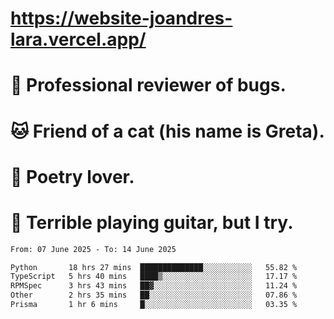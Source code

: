 # https://website-joandres-lara.vercel.app/
# 🐛 Professional reviewer of bugs.
# 🐱 Friend of a cat (his name is Greta).
# 📜 Poetry lover.
# 🎸 Terrible playing guitar, but I try.

<!--START_SECTION:waka-->

```txt
From: 07 June 2025 - To: 14 June 2025

Python       18 hrs 27 mins  ██████████████░░░░░░░░░░░   55.82 %
TypeScript   5 hrs 40 mins   ████▒░░░░░░░░░░░░░░░░░░░░   17.17 %
RPMSpec      3 hrs 43 mins   ██▓░░░░░░░░░░░░░░░░░░░░░░   11.24 %
Other        2 hrs 35 mins   ██░░░░░░░░░░░░░░░░░░░░░░░   07.86 %
Prisma       1 hr 6 mins     █░░░░░░░░░░░░░░░░░░░░░░░░   03.35 %
```

<!--END_SECTION:waka-->
